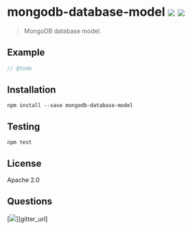 # mongodb-database-model [![][npm_img]][npm_url] [![][travis_img]][travis_url]

> MongoDB database model.

## Example

```javascript
// @todo
```

## Installation

```
npm install --save mongodb-database-model
```

## Testing

```
npm test
```

## License

Apache 2.0

## Questions

[![][gitter_img]][gitter_url]

[travis_img]: https://secure.travis-ci.org/mongodb-js/mongodb-database-model.svg?branch=master
[travis_url]: https://travis-ci.org/mongodb-js/mongodb-database-model
[npm_img]: https://img.shields.io/npm/v/mongodb-database-model.svg
[npm_url]: https://www.npmjs.org/package/mongodb-database-model
[gitter_img]: https://badges.gitter.im/Join%20Chat.svg
